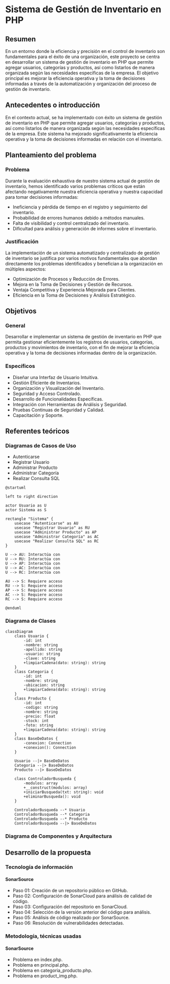 # Sistema de Gestión de Inventario en PHP

## Resumen

En un entorno donde la eficiencia y precisión en el control de inventario son fundamentales para el éxito de una organización, este proyecto se centra en desarrollar un sistema de gestión de inventario en PHP que permite agregar usuarios, categorías y productos, así como listarlos de manera organizada según las necesidades específicas de la empresa. El objetivo principal es mejorar la eficiencia operativa y la toma de decisiones informadas a través de la automatización y organización del proceso de gestión de inventario.

## Antecedentes o introducción

En el contexto actual, se ha implementado con éxito un sistema de gestión de inventario en PHP que permite agregar usuarios, categorías y productos, así como listarlos de manera organizada según las necesidades específicas de la empresa. Este sistema ha mejorado significativamente la eficiencia operativa y la toma de decisiones informadas en relación con el inventario.

## Planteamiento del problema

### Problema

Durante la evaluación exhaustiva de nuestro sistema actual de gestión de inventario, hemos identificado varios problemas críticos que están afectando negativamente nuestra eficiencia operativa y nuestra capacidad para tomar decisiones informadas:

- Ineficiencia y pérdida de tiempo en el registro y seguimiento del inventario.
- Probabilidad de errores humanos debido a métodos manuales.
- Falta de visibilidad y control centralizado del inventario.
- Dificultad para análisis y generación de informes sobre el inventario.

### Justificación

La implementación de un sistema automatizado y centralizado de gestión de inventario se justifica por varios motivos fundamentales que abordan directamente los problemas identificados y benefician a la organización en múltiples aspectos:

- Optimización de Procesos y Reducción de Errores.
- Mejora en la Toma de Decisiones y Gestión de Recursos.
- Ventaja Competitiva y Experiencia Mejorada para Clientes.
- Eficiencia en la Toma de Decisiones y Análisis Estratégico.

## Objetivos

### General

Desarrollar e implementar un sistema de gestión de inventario en PHP que permita gestionar eficientemente los registros de usuarios, categorías, productos y movimientos de inventario, con el fin de mejorar la eficiencia operativa y la toma de decisiones informadas dentro de la organización.

### Específicos

- Diseñar una Interfaz de Usuario Intuitiva.
- Gestión Eficiente de Inventarios.
- Organización y Visualización del Inventario.
- Seguridad y Acceso Controlado.
- Desarrollo de Funcionalidades Específicas.
- Integración con Herramientas de Análisis y Seguridad.
- Pruebas Continuas de Seguridad y Calidad.
- Capacitación y Soporte.

## Referentes teóricos

### Diagramas de Casos de Uso

- Autenticarse
- Registrar Usuario
- Administrar Producto
- Administrar Categoría
- Realizar Consulta SQL

```mermaid
@startuml

left to right direction

actor Usuario as U
actor Sistema as S

rectangle "Sistema" {
    usecase "Autenticarse" as AU
    usecase "Registrar Usuario" as RU
    usecase "Administrar Producto" as AP
    usecase "Administrar Categoría" as AC
    usecase "Realizar Consulta SQL" as RC
}

U --> AU: Interactúa con
U --> RU: Interactúa con
U --> AP: Interactúa con
U --> AC: Interactúa con
U --> RC: Interactúa con

AU --> S: Requiere acceso
RU --> S: Requiere acceso
AP --> S: Requiere acceso
AC --> S: Requiere acceso
RC --> S: Requiere acceso

@enduml
```

### Diagrama de Clases

```mermaid
classDiagram
    class Usuario {
        -id: int
        -nombre: string
        -apellido: string
        -usuario: string
        -clave: string
        +limpiarCadena(dato: string): string
    }
    class Categoria {
        -id: int
        -nombre: string
        -ubicacion: string
        +limpiarCadena(dato: string): string
    }
    class Producto {
        -id: int
        -codigo: string
        -nombre: string
        -precio: float
        -stock: int
        -foto: string
        +limpiarCadena(dato: string): string
    }
    class BaseDeDatos {
        -conexion: Connection
        +conexion(): Connection
    }

    Usuario --|> BaseDeDatos
    Categoria --|> BaseDeDatos
    Producto --|> BaseDeDatos

    class ControladorBusqueda {
        -modulos: array
        +__construct(modulos: array)
        +iniciarBusqueda(txt: string): void
        +eliminarBusqueda(): void
    }

    ControladorBusqueda --* Usuario
    ControladorBusqueda --* Categoria
    ControladorBusqueda --* Producto
    ControladorBusqueda --|> BaseDeDatos
```


### Diagrama de Componentes y Arquitectura

## Desarrollo de la propuesta

### Tecnología de información

#### SonarSource

- Paso 01: Creación de un repositorio público en GitHub.
- Paso 02: Configuración de SonarCloud para análisis de calidad de código.
- Paso 03: Configuración del repositorio en SonarCloud.
- Paso 04: Selección de la versión anterior del código para análisis.
- Paso 05: Análisis de código realizado por SonarSource.
- Paso 06: Resolución de vulnerabilidades detectadas.

### Metodología, técnicas usadas

#### SonarSource

- Problema en index.php.
- Problema en principal.php.
- Problema en categoria_producto.php.
- Problema en product_img.php.